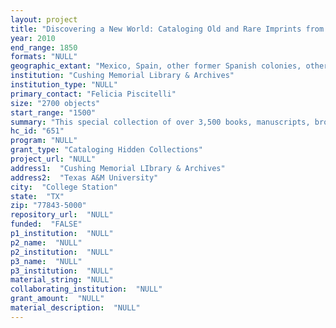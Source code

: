 ```yaml
--- 
layout: project 
title: "Discovering a New World: Cataloging Old and Rare Imprints from Colonial and Early Independent Mexico"
year: 2010
end_range: 1850
formats: "NULL"
geographic_extant: "Mexico, Spain, other former Spanish colonies, other European countries"
institution: "Cushing Memorial Library & Archives"
institution_type: "NULL"
primary_contact: "Felicia Piscitelli"
size: "2700 objects"
start_range: "1500"
summary: "This special collection of over 3,500 books, manuscripts, broadsides, newspapers, pamphlets and devotionals covers practically all aspects of life in Mexico (New Spain) from the mid-16th to the mid-19th centuries. The historical value of these materials is obvious; they are also of interest to scholars in the fields of anthropology, linguistics, military history, political science, philosophy, religion, civil and canon law, literature, and the sciences and arts. This is a standard library collection rather than an archival one. Of the approximately 3,500 items in the collection, only about 15% have been cataloged. It is anticipated that only another 200 titles will be cataloged by January 2011. Therefore, the plan for cataloging the remainder of the collection is: Approximately 500 manuscripts, broadsides, documents and ephemera, to be cataloged with the help of a visiting librarian from Mexico; Approximately 2000 monographs (printed books and broadsides) to be processed with the help of students, plus about 200 issues of serials (chiefly newspapers); and 1 painting."
hc_id: "651"
program: "NULL"
grant_type: "Cataloging Hidden Collections"
project_url: "NULL"
address1:  "Cushing Memorial LIbrary & Archives"
address2:  "Texas A&M University"
city:  "College Station"
state:  "TX"
zip: "77843-5000"
repository_url:  "NULL"
funded:  "FALSE"
p1_institution:  "NULL"
p2_name:  "NULL"
p2_institution:  "NULL"
p3_name:  "NULL"
p3_institution:  "NULL"
material_string: "NULL"
collaborating_institution:  "NULL"
grant_amount:  "NULL"
material_description:  "NULL"
---
```

